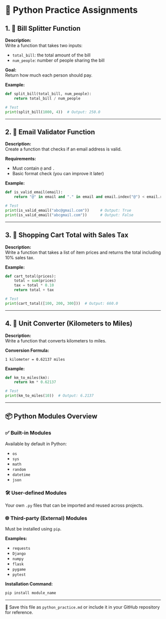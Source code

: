 # 🐍 Python Practice Assignments

## 1. 💸 Bill Splitter Function

**Description:**  
Write a function that takes two inputs:
- `total_bill`: the total amount of the bill
- `num_people`: number of people sharing the bill

**Goal:**  
Return how much each person should pay.

**Example:**
```python
def split_bill(total_bill, num_people):
    return total_bill / num_people

# Test
print(split_bill(1000, 4))  # Output: 250.0
```

---

## 2. 📧 Email Validator Function

**Description:**  
Create a function that checks if an email address is valid.

**Requirements:**
- Must contain `@` and `.`
- Basic format check (you can improve it later)

**Example:**
```python
def is_valid_email(email):
    return "@" in email and "." in email and email.index("@") < email.rindex(".")

# Test
print(is_valid_email("abc@gmail.com"))     # Output: True
print(is_valid_email("abcgmail.com"))      # Output: False
```

---

## 3. 🛒 Shopping Cart Total with Sales Tax

**Description:**  
Write a function that takes a list of item prices and returns the total including 10% sales tax.

**Example:**
```python
def cart_total(prices):
    total = sum(prices)
    tax = total * 0.10
    return total + tax

# Test
print(cart_total([100, 200, 300]))  # Output: 660.0
```

---

## 4. 🔁 Unit Converter (Kilometers to Miles)

**Description:**  
Write a function that converts kilometers to miles.

**Conversion Formula:**  
```
1 kilometer = 0.62137 miles
```

**Example:**
```python
def km_to_miles(km):
    return km * 0.62137

# Test
print(km_to_miles(10))  # Output: 6.2137
```

---

## 📦 Python Modules Overview

### ✅ Built-in Modules  
Available by default in Python:
- `os`
- `sys`
- `math`
- `random`
- `datetime`
- `json`

### 🛠️ User-defined Modules  
Your own `.py` files that can be imported and reused across projects.

### 🌐 Third-party (External) Modules  
Must be installed using `pip`.

**Examples:**
- `requests`
- `Django`
- `numpy`
- `flask`
- `pygame`
- `pytest`

**Installation Command:**
```bash
pip install module_name
```

---

📁 Save this file as `python_practice.md` or include it in your GitHub repository for reference.
